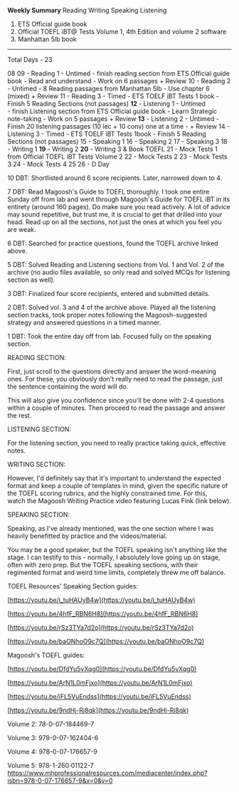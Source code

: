 
**Weekly Summary**
Reading 
Writing 
Speaking
Listening

1. ETS Official guide book
2. Official TOEFL iBT@ Tests Volume 1, 4th Edition and volume 2 software
3. Manhattan 5lb book

--- 
Total Days -  23

08 
09 - Reading 1
		- Untimed
			- finish reading section from ETS Official guide book 
			- Read and understand 
			- Work on 6 passages + Review
10 - Reading 2
		- Untimed 
			- 8 Reading passages from Manhattan 5lb 
			- Use chapter 6 (mixed) + Review
11 - Reading 3
		- Timed
			- ETS TOELF iBT Tests 1 book 
			- Finish 5 Reading Sections (not passages)
**12** - Listening 1
		- Untimed	
			- finish Listening section from ETS Official guide book
			- Learn Strategic note-taking
			- Work on 5 passages + Review
**13** - Listening 2
	- Untimed
		- Finish 20 listening passages (10 lec + 10 conv) one at a time
		- + Review
14 - Listening 3
		- Timed
			-  ETS TOELF iBT Tests 1book 
			- Finish 5 Reading Sections (not passages)
15 - Speaking 1
16 - Speaking 2
17 - Speaking 3
18 - Writing 1
**19** - Writing 2
**20**  - Writing 3 & Book TOEFL
21 - Mock Tests 1 from Official TOEFL iBT Tests Volume 2
22 - Mock Tests 2
23 - Mock Tests 3
24 - Mock Tests 4
25
26 - D Day





10 DBT: Shortlisted around 6 score recipients. Later, narrowed down to 4. 

7 DBT: Read Magoosh's Guide to TOEFL thoroughly. I took one entire Sunday off from lab and went through Magoosh's Guide for TOEFL iBT in its entirety (around 160 pages). Do make sure you read actively. A lot of advice may sound repetitive, but trust me, it is crucial to get that drilled into your head. Read up on all the sections, not just the ones at which you feel you are weak.

6 DBT: Searched for practice questions, found the TOEFL archive linked above.

5 DBT: Solved Reading and Listening sections from Vol. 1 and Vol. 2 of the archive (no audio files available, so only read and solved MCQs for listening section as well).

3 DBT: Finalized four score recipients, entered and submitted details.

2 DBT: Solved vol. 3 and 4 of the archive above. Played all the listening section tracks, took proper notes following the Magoosh-suggested strategy and answered questions in a timed manner.

1 DBT: Took the entire day off from lab. Focused fully on the speaking section.



READING SECTION:

First, just scroll to the questions directly and answer the word-meaning ones. For these, you obviously don't really need to read the passage, just the sentence containing the word will do. 

This will also give you confidence since you'll be done with 2-4 questions within a couple of minutes. Then proceed to read the passage and answer the rest.

LISTENING SECTION:

For the listening section, you need to really practice taking quick, effective notes. 

WRITING SECTION:

However, I'd definitely say that it's important to understand the expected format and keep a couple of templates in mind, given the specific nature of the TOEFL scoring rubrics, and the highly constrained time. For this, watch the Magoosh Writing Practice video featuring Lucas Fink (link below).

SPEAKING SECTION:

Speaking, as I've already mentioned, was the one section where I was heavily benefitted by practice and the videos/material. 

You may be a good speaker, but the TOEFL speaking isn't anything like the stage. I can testify to this - normally, I absolutely love going up on stage, often with zero prep. But the TOEFL speaking sections, with their regimented format and weird time limits, completely threw me off balance.


TOEFL Resources' Speaking Section guides:

[https://youtu.be/i_tuHAUyB4w](https://youtu.be/i_tuHAUyB4w)

[https://youtu.be/4hfF_RBN6H8](https://youtu.be/4hfF_RBN6H8)

[https://youtu.be/rSz3TYa7d2o](https://youtu.be/rSz3TYa7d2o)

[https://youtu.be/baONhoO9c7Q](https://youtu.be/baONhoO9c7Q)

Magoosh's TOEFL guides:

[https://youtu.be/DfdYu5vXqg0](https://youtu.be/DfdYu5vXqg0)

[https://youtu.be/ArN1L0mFjxo](https://youtu.be/ArN1L0mFjxo)

[https://youtu.be/iFL5VuEndss](https://youtu.be/iFL5VuEndss)

[https://youtu.be/9ndHj-Ri8qk](https://youtu.be/9ndHj-Ri8qk)



Volume 2: 78-0-07-184469-7

Volume 3: 978-0-07-162404-6

Volume 4: 978-0-07-176657-9

Volume 5: 978-1-260·01122-7
https://www.mhprofessionalresources.com/mediacenter/index.php?isbn=978-0-07-176657-9&x=0&y=0